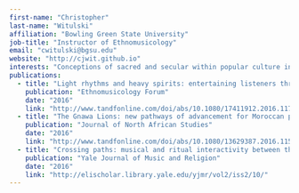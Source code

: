 ```yaml
---
first-name: "Christopher"
last-name: "Witulski"
affiliation: "Bowling Green State University"
job-title: "Instructor of Ethnomusicology"
email: "cwitulski@bgsu.edu"
website: "http://cjwit.github.io"
interests: "Conceptions of sacred and secular within popular culture in Morocco and across North Africa, analytical methodologies"
publications:
  - title: "Light rhythms and heavy spirits: entertaining listeners through gnawa musical and ritual adaptations in Morocco"
    publication: "Ethnomusicology Forum"
    date: "2016"
    link: "http://www.tandfonline.com/doi/abs/10.1080/17411912.2016.1177463?journalCode=remf20"
  - title: "The Gnawa Lions: new pathways of advancement for Moroccan professional ritual musicians"
    publication: "Journal of North African Studies"
    date: "2016"
    link: "http://www.tandfonline.com/doi/abs/10.1080/13629387.2016.1151358"
  - title: "Crossing paths: musical and ritual interactivity between the ḥamadsha and gnawa in Sidi Ali, Morocco"
    publication: "Yale Journal of Music and Religion"
    date: "2016"
    link: "http://elischolar.library.yale.edu/yjmr/vol2/iss2/10/"
---
```

